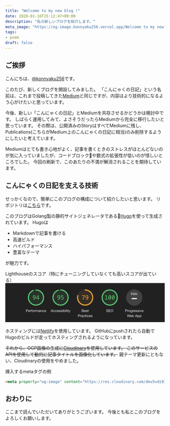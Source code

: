```yaml
---
title: "Welcome to my new blog !"
date: 2020-01-16T15:12:47+09:00
description: "私の新しいブログを紹介します。"
meta_image: "https://og-image.konnyaku256.vercel.app/Welcome to my new blog !.png?theme=konnyaku256&fontSize=100px&author=@konnyaku256&blogTitle=こんにゃくの日記"
tags:
- poem
draft: false
---
```


## ご挨拶
こんにちは、[@konnyaku256](https://twitter.com/konnyaku256)です。

このたび、新しくブログを開設してみました。
「こんにゃくの日記」という名前は、これまで投稿してきた[Medium](https://medium.com/%E3%81%93%E3%82%93%E3%81%AB%E3%82%83%E3%81%8F%E3%81%AE%E6%97%A5%E8%A8%98)と同じですが、内容はより技術的になるよう心がけたいと思っています。

今後、新しい「こんにゃくの日記」とMediumを共存させるかどうかは検討中です。
しばらく運用してみて、よさそうだったらMediumから完全に移行したいと思っています。
その際は、公開済みのStoryはすべてMediumに残し、Publications(こちらがMedium上のこんにゃくの日記に相当)のみ削除するようにしたいと考えています。

Mediumはとても書き心地がよく、記事を書くときのストレスがほとんどないのが気に入っていましたが、コードブロックや数式の拡張性が低いのが惜しいところでした。
今回の刷新で、このあたりの不満が解消されることを期待しています。

## こんにゃくの日記を支える技術
せっかくなので、簡単にこのブログの構成について紹介したいと思います。
リポジトリは[こちら](https://github.com/konnyaku256/blog)です。

このブログはGolang製の静的サイトジェネレータである[Hugo](https://gohugo.io/)を使って生成されています。
Hugoは
- Markdownで記事を書ける
- 高速ビルド
- ハイパフォーマンス
- 豊富なテーマ

が魅力です。

Lighthouseのスコア（特にチューニングしていなくても高いスコアが出ている）
![Lighthouseのスコア](lighthouse.png)

ホスティングには[Netlify](https://www.netlify.com/)を使用しています。
GitHubにpushされたら自動でHugoのビルドが走ってホスティングされるようになっています。

~~それから、OGP画像の生成に[Cloudinary](https://cloudinary.com/)を使用しています。
このサービスのAPIを使用して動的に記事タイトルを画像化しています。~~
親テーマ更新にともない、Cloudinaryの使用をやめました。

挿入するmetaタグの例
```html
<meta property="og:image" content="https://res.cloudinary.com/dmv5vdi93/image/upload/l_text:Sawarabi%20Gothic_50_bold:{{ .Title }},co_rgb:424242,w_700,c_fit/v1579096957/background.png">
```

## おわりに
ここまで読んでいただいてありがとうございます。
今後とも私とこのブログをよろしくお願いします。
